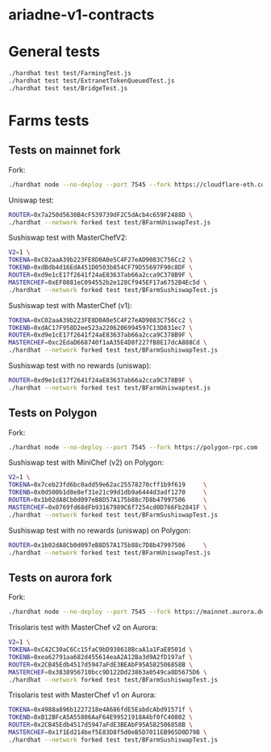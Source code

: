 # ariadne-v1-contracts

# General tests

```bash
./hardhat test test/FarmingTest.js
./hardhat test test/ExtranetTokenQueuedTest.js
./hardhat test test/BridgeTest.js
```

# Farms tests

## Tests on mainnet fork

Fork:

```bash
./hardhat node --no-deploy --port 7545 --fork https://cloudflare-eth.com/v1/mainnet
```

Uniswap test:

```bash
ROUTER=0x7a250d5630B4cF539739dF2C5dAcb4c659F2488D \
./hardhat --network forked test test/BFarmUniswapTest.js
```

Sushiswap test with MasterChefV2:

```bash
V2=1 \
TOKENA=0xC02aaA39b223FE8D0A0e5C4F27eAD9083C756Cc2 \
TOKENB=0xdBdb4d16EdA451D0503b854CF79D55697F90c8DF \
ROUTER=0xd9e1cE17f2641f24aE83637ab66a2cca9C378B9F \
MASTERCHEF=0xEF0881eC094552b2e128Cf945EF17a6752B4Ec5d \
./hardhat --network forked test test/BFarmSushiswapTest.js
```

Sushiswap test with MasterChef (v1):

```bash
TOKENA=0xC02aaA39b223FE8D0A0e5C4F27eAD9083C756Cc2 \
TOKENB=0xdAC17F958D2ee523a2206206994597C13D831ec7 \
ROUTER=0xd9e1cE17f2641f24aE83637ab66a2cca9C378B9F \
MASTERCHEF=0xc2EdaD668740f1aA35E4D8f227fB8E17dcA888Cd \
./hardhat --network forked test test/BFarmSushiswapTest.js
```

Sushiswap test with no rewards (uniswap):

```bash
ROUTER=0xd9e1cE17f2641f24aE83637ab66a2cca9C378B9F \
./hardhat --network forked test test/BFarmUniswaptest.js
```

## Tests on Polygon

Fork:

```bash
./hardhat node --no-deploy --port 7545 --fork https://polygon-rpc.com
```

Sushiswap test with MiniChef (v2) on Polygon:

```bash
V2=1 \
TOKENA=0x7ceb23fd6bc0add59e62ac25578270cff1b9f619     \
TOKENB=0x0d500b1d8e8ef31e21c99d1db9a6444d3adf1270     \
ROUTER=0x1b02dA8Cb0d097eB8D57A175b88c7D8b47997506     \
MASTERCHEF=0x0769fd68dFb93167989C6f7254cd0D766Fb2841F \
./hardhat --network forked test test/BFarmSushiswapTest.js
```

Sushiswap test with no rewards (uniswap) on Polygon:

```bash
ROUTER=0x1b02dA8Cb0d097eB8D57A175b88c7D8b47997506     \
./hardhat --network forked test test/BFarmUniswapTest.js
```

## Tests on aurora fork

Fork:

```bash
./hardhat node --no-deploy --port 7545 --fork https://mainnet.aurora.dev
```

Trisolaris test with MasterChef v2 on Aurora:

```bash
V2=1 \
TOKENA=0xC42C30aC6Cc15faC9bD938618BcaA1a1FaE8501d \
TOKENB=0xea62791aa682d455614eaA2A12Ba3d9A2fD197af \
ROUTER=0x2CB45Edb4517d5947aFdE3BEAbF95A582506858B \
MASTERCHEF=0x3838956710bcc9D122Dd23863a0549ca8D5675D6 \
./hardhat --network forked test test/BFarmSushiswapTest.js
```

Trisolaris test with MasterChef v1 on Aurora:

```bash
TOKENA=0x4988a896b1227218e4A686fdE5EabdcAbd91571f \
TOKENB=0xB12BFcA5A55806AaF64E99521918A4bf0fC40802 \
ROUTER=0x2CB45Edb4517d5947aFdE3BEAbF95A582506858B \
MASTERCHEF=0x1f1Ed214bef5E83D8f5d0eB5D7011EB965D0D79B \
./hardhat --network forked test test/BFarmSushiswapTest.js
```
